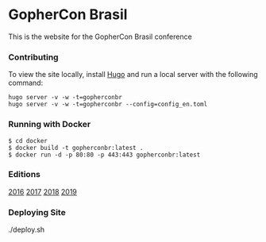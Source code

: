 # GopherCon Brasil

This is the website for the GopherCon Brasil conference

### Contributing

To view the site locally, install [Hugo](http://gohugo.io/) and run a local server with the following command:
```
hugo server -v -w -t=gopherconbr
hugo server -v -w -t=gopherconbr --config=config_en.toml

```

### Running with Docker

```
$ cd docker
$ docker build -t gopherconbr:latest .
$ docker run -d -p 80:80 -p 443:443 gopherconbr:latest
```

### Editions

[2016](https://github.com/gopherconbr/gopherconbr.org/tree/2016)
[2017](https://github.com/gopherconbr/gopherconbr.org/tree/2017)
[2018](https://github.com/gopherconbr/gopherconbr.org/tree/2018)
[2019](https://github.com/gopherconbr/gopherconbr.org/tree/2019)


### Deploying Site

./deploy.sh